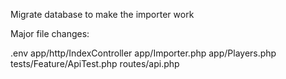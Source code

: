 Migrate database to make the importer work

Major file changes: 

.env 
app/http/IndexController 
app/Importer.php
app/Players.php
tests/Feature/ApiTest.php
routes/api.php